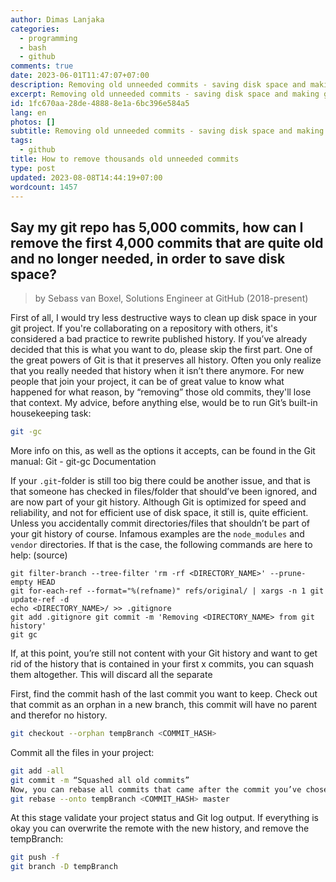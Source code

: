 ```yaml
---
author: Dimas Lanjaka
categories:
  - programming
  - bash
  - github
comments: true
date: 2023-06-01T11:47:07+07:00
description: Removing old unneeded commits - saving disk space and making git clones faster
excerpt: Removing old unneeded commits - saving disk space and making git clones faster
id: 1fc670aa-28de-4888-8e1a-6bc396e584a5
lang: en
photos: []
subtitle: Removing old unneeded commits - saving disk space and making git clones faster
tags:
  - github
title: How to remove thousands old unneeded commits
type: post
updated: 2023-08-08T14:44:19+07:00
wordcount: 1457
---
```


## Say my git repo has 5,000 commits, how can I remove the first 4,000 commits that are quite old and no longer needed, in order to save disk space?


> by Sebass van Boxel, Solutions Engineer at GitHub (2018-present)


First of all, I would try less destructive ways to clean up disk space in your git project. If you're collaborating on a repository with others, it's considered a bad practice to rewrite published history. If you’ve already decided that this is what you want to do, please skip the first part.
One of the great powers of Git is that it preserves all history. Often you only realize that you really needed that history when it isn’t there anymore. 
For new people that join your project, it can be of great value to know what happened for what reason, by “removing” those old commits, they'll lose that context. My advice, before anything else, would be to run Git’s built-in housekeeping task:

```bash
git -gc
```

More info on this, as well as the options it accepts, can be found in the Git manual: Git - git-gc Documentation

If your `.git`-folder is still too big there could be another issue, and that is that someone has checked in files/folder that should’ve been ignored, and are now part of your git history. Although Git is optimized for speed and reliability, and not for efficient use of disk space, it still is, quite efficient. Unless you accidentally commit directories/files that shouldn’t be part of your git history of course. Infamous examples are the `node_modules` and `vendor` directories. If that is the case, the following commands are here to help: (source)

```
git filter-branch --tree-filter 'rm -rf <DIRECTORY_NAME>' --prune-empty HEAD 
git for-each-ref --format="%(refname)" refs/original/ | xargs -n 1 git update-ref -d
echo <DIRECTORY_NAME>/ >> .gitignore 
git add .gitignore git commit -m 'Removing <DIRECTORY_NAME> from git history' 
git gc 
```

If, at this point, you’re still not content with your Git history and want to get rid of the history that is contained in your first x commits, you can squash them altogether. This will discard all the separate

First, find the commit hash of the last commit you want to keep.
Check out that commit as an orphan in a new branch, this commit will have no parent and therefor no history. 

```bash
git checkout --orphan tempBranch <COMMIT_HASH>
```

Commit all the files in your project:

```bash
git add -all
git commit -m “Squashed all old commits”
Now, you can rebase all commits that came after the commit you’ve chosen in step one, on top of this initial commit:
git rebase --onto tempBranch <COMMIT_HASH> master
```

At this stage validate your project status and Git log output. If everything is okay you can overwrite the remote with the new history, and remove the tempBranch:

```bash
git push -f
git branch -D tempBranch

```


